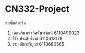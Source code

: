 # CN332-Project
รายชื่อสมาชิค 
1. เอกนรินทร์ เลิศนันทวัฒน์   6110490023
2. ธีรัช      ประสิทธิ์เวช   6110613178
3. ธาม      เธียระวิบูลย์   6110680565
